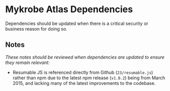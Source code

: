 # Mykrobe Atlas Dependencies

Dependencies should be updated when there is a critical security or business reason for doing so.


## Notes

_These notes should be reviewed when dependencies are updated to ensure they remain relevant:_

- Resumable JS is referenced directly from Github (`23/resumable.js`) rather than npm due to the latest npm release (`v1.0.2`) being from March 2015, and lacking many of the latest improvements to the codebase. 
